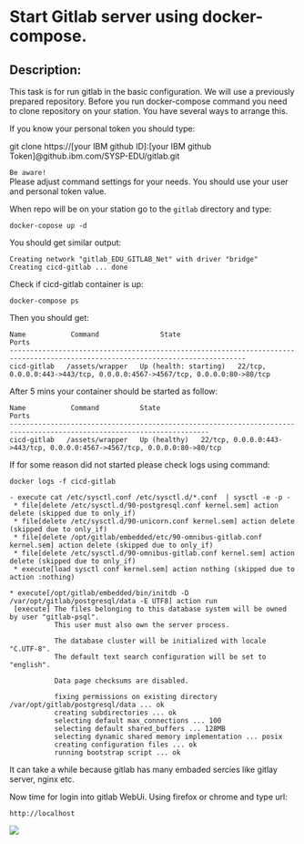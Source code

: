# Start Gitlab server using docker-compose.

## Description:
This task is for run gitlab in the basic configuration. We will use a previously prepared repository.
Before you run docker-compose command you need to clone repository on your station. You have several ways
to arrange this.

If you know your personal token you should type:

git clone https://[your IBM github ID]:[your IBM github Token]@github.ibm.com/SYSP-EDU/gitlab.git

`Be aware!`</br>
Please adjust command settings for your needs. You should use your user and personal token value.

When repo will be on your station go to the `gitlab` directory and type:

`docker-copose up -d`

You should get similar output:

```
Creating network "gitlab_EDU_GITLAB_Net" with driver "bridge"
Creating cicd-gitlab ... done
```

Check if cicd-gitlab container is up:

`docker-compose ps`

Then you should get:

```
Name           Command               State                                            Ports                                  
--------------------------------------------------------------------------------------------------------------------------------
cicd-gitlab   /assets/wrapper   Up (health: starting)   22/tcp, 0.0.0.0:443->443/tcp, 0.0.0.0:4567->4567/tcp, 0.0.0.0:80->80/tcp
```

After 5 mins your container should be started as follow:

```
Name           Command          State                                        Ports                                  
-----------------------------------------------------------------------------------------------------------------------
cicd-gitlab   /assets/wrapper   Up (healthy)   22/tcp, 0.0.0.0:443->443/tcp, 0.0.0.0:4567->4567/tcp, 0.0.0.0:80->80/tcp

```

If for some reason did not started please check logs using command:

`docker logs -f cicd-gitlab`

```
- execute cat /etc/sysctl.conf /etc/sysctl.d/*.conf  | sysctl -e -p -
 * file[delete /etc/sysctl.d/90-postgresql.conf kernel.sem] action delete (skipped due to only_if)
 * file[delete /etc/sysctl.d/90-unicorn.conf kernel.sem] action delete (skipped due to only_if)
 * file[delete /opt/gitlab/embedded/etc/90-omnibus-gitlab.conf kernel.sem] action delete (skipped due to only_if)
 * file[delete /etc/sysctl.d/90-omnibus-gitlab.conf kernel.sem] action delete (skipped due to only_if)
 * execute[load sysctl conf kernel.sem] action nothing (skipped due to action :nothing)

* execute[/opt/gitlab/embedded/bin/initdb -D /var/opt/gitlab/postgresql/data -E UTF8] action run
 [execute] The files belonging to this database system will be owned by user "gitlab-psql".
           This user must also own the server process.

           The database cluster will be initialized with locale "C.UTF-8".
           The default text search configuration will be set to "english".

           Data page checksums are disabled.

           fixing permissions on existing directory /var/opt/gitlab/postgresql/data ... ok
           creating subdirectories ... ok
           selecting default max_connections ... 100
           selecting default shared_buffers ... 128MB
           selecting dynamic shared memory implementation ... posix
           creating configuration files ... ok
           running bootstrap script ... ok
```

It can take a while because gitlab has many embaded sercies like gitlay server, nginx etc.

Now time for login into gitlab WebUi. Using firefox or chrome and type url:

```
http://localhost
```

![](./images/gitlab-login.png"")
